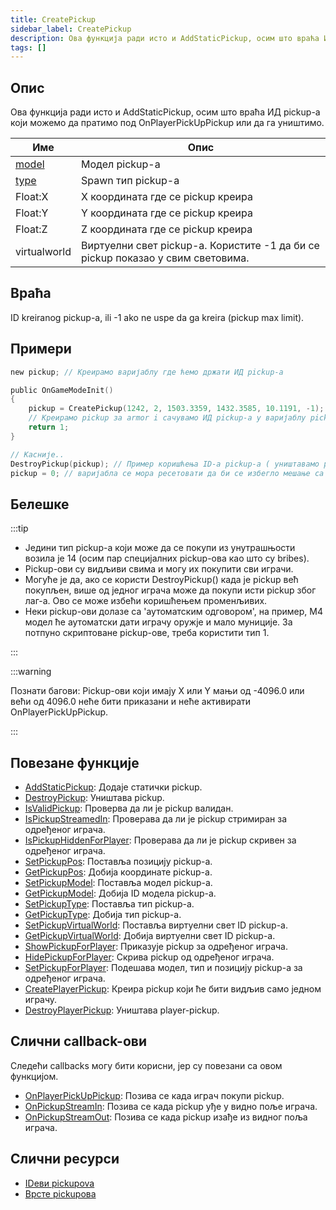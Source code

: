 ```yaml
---
title: CreatePickup
sidebar_label: CreatePickup
description: Ова функција ради исто и AddStaticPickup, осим што враћа ИД pickup-a који можемо да пратимо под OnPlayerPickUpPickup или да га уништимо.
tags: []
---
```


## Опис

Ова функција ради исто и AddStaticPickup, осим што враћа ИД pickup-a који можемо да пратимо под OnPlayerPickUpPickup или да га уништимо.

| Име                              | Опис                                                                            |
| -------------------------------- | ------------------------------------------------------------------------------- |
| [model](../resources/pickupids)  | Модел pickup-a                                                                  |
| [type](../resources/pickuptypes) | Spawn тип pickup-a                                                              |
| Float:X                          | X координата где се pickup креира                                               |
| Float:Y                          | Y координата где се pickup креира                                               |
| Float:Z                          | Z координата где се pickup креира                                               |
| virtualworld                     | Виртуелни свет pickup-a. Користите -1 да би се pickup показао у свим световима. |

## Враћа

ID kreiranog pickup-a, ili -1 ako ne uspe da ga kreira (pickup max limit).

## Примери

```c
new pickup; // Креирамо варијаблу где ћемо држати ИД pickup-a

public OnGameModeInit()
{
    pickup = CreatePickup(1242, 2, 1503.3359, 1432.3585, 10.1191, -1);
    // Креирамо pickup за armor i сачувамо ИД pickup-a у варијаблу pickup
    return 1;
}

// Касније..
DestroyPickup(pickup); // Пример коришћења ID-a pickup-a ( уништавамо pickup )
pickup = 0; // варијабла се мора ресетовати да би се избегло мешање са осталим
```

## Белешке

:::tip

- Једини тип pickup-а који може да се покупи из унутрашњости возила је 14 (осим пар специјалних pickup-ова као што су bribes). 
- Pickup-ови су видљиви свима и могу их покупити сви играчи. 
- Могуће је да, ако се користи DestroyPickup() када је pickup већ покупљен, више од једног играча може да покупи исти pickup због лаг-а. Ово се може избећи коришћењем променљивих. 
- Неки pickup-ови долазе са 'аутоматским одговором', на пример, M4 модел ће аутоматски дати играчу оружје и мало муниције. За потпуно скриптоване pickup-ове, треба користити тип 1.

:::

:::warning

Познати багови: Pickup-ови који имају X или Y мањи од -4096.0 или већи од 4096.0 неће бити приказани и неће активирати OnPlayerPickUpPickup.

:::

## Повезане функције

- [AddStaticPickup](AddStaticPickup): Додаје статички pickup.
- [DestroyPickup](DestroyPickup): Уништава pickup.
- [IsValidPickup](IsValidPickup): Проверва да ли је pickup валидан.
- [IsPickupStreamedIn](IsPickupStreamedIn): Проверава да ли је pickup стримиран за одређеног играча.
- [IsPickupHiddenForPlayer](IsPickupHiddenForPlayer): Проверава да ли је pickup скривен за одређеног играча.
- [SetPickupPos](SetPickupPos): Поставља позицију pickup-а.
- [GetPickupPos](GetPickupPos): Добија координате pickup-а.
- [SetPickupModel](SetPickupModel): Поставља модел pickup-а.
- [GetPickupModel](GetPickupModel): Добија ID модела pickup-а.
- [SetPickupType](SetPickupType): Поставља тип pickup-а.
- [GetPickupType](GetPickupType): Добија тип pickup-а.
- [SetPickupVirtualWorld](SetPickupVirtualWorld): Поставља виртуелни свет ID pickup-а.
- [GetPickupVirtualWorld](GetPickupVirtualWorld): Добија виртуелни свет ID pickup-а.
- [ShowPickupForPlayer](ShowPickupForPlayer): Приказује pickup за одређеног играча.
- [HidePickupForPlayer](HidePickupForPlayer): Скрива pickup од одређеног играча.
- [SetPickupForPlayer](SetPickupForPlayer): Подешава модел, тип и позицију pickup-а за одређеног играча.
- [CreatePlayerPickup](CreatePlayerPickup): Креира pickup који ће бити видљив само једном играчу.
- [DestroyPlayerPickup](DestroyPlayerPickup): Уништава player-pickup.

## Слични callback-ови

Следећи callbacks могу бити корисни, јер су повезани са овом функцијом.

- [OnPlayerPickUpPickup](../callbacks/OnPlayerPickUpPickup): Позива се када играч покупи pickup.
- [OnPickupStreamIn](../callbacks/OnPickupStreamIn): Позива се када pickup уђе у видно поље играча.
- [OnPickupStreamOut](../callbacks/OnPickupStreamOut): Позива се када pickup изађе из видног поља играча.

## Слични ресурси

- [IDеви pickupova](../resources/pickupids)
- [Врсте pickupова](../resources/pickuptypes)
